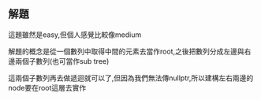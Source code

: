 ## 解題
這題雖然是easy,但個人感覺比較像medium

解題的概念是從一個數列中取得中間的元素去當作root,之後把數列分成左邊與右邊兩個子數列(也可當作sub tree)

這兩個子數列再去做遞迴就可以了,但因為我們無法傳nullptr,所以建構左右兩邊的node要在root這層去實作